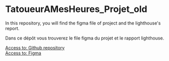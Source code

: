 # TatoueurAMesHeures_Projet_old

In this repository, you will find the figma file of project and the lighthouse's report.

Dans ce dépôt vous trouverez le file figma du projet et le rapport lighthouse.

<a href="https://github.com/JoeWebDev70/TatoueurAMesHeures_old">Access to: Github repository</a>
<br>
<a href="https://www.figma.com/file/HJ5sz6GdiHD35PPHTTOfhz/TatoueurAMesHeures_old?type=design&node-id=0%3A1&mode=design&t=sErGIIUL2jweDyyx-1">Access to: Figma</a>
